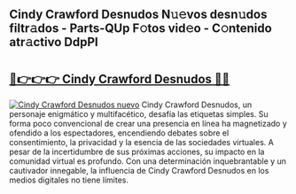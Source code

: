 ## Cindy Crawford Desnudos N𝚞𝚎vos desn𝚞dos filtr𝚊dos - Parts-QUp F𝚘tos vid𝚎o - C𝚘ntenido atr𝚊ctivo DdpPI

# <h2><a href="http://mbc7bwr.tromn.icu/?c=Cindy+Crawford+Desnudos">🔗👉👉👉 Cindy Crawford Desnudos 🔗🔗</a></h2>

[![Cindy Crawford Desnudos nuevo](https://i.imgur.com/pEAQMta.gif)](http://mbc7bwr.tromn.icu/?c=Cindy+Crawford+Desnudos)
Cindy Crawford Desnudos, un personaje enigmático y multifacético, desafía las etiquetas simples. Su forma poco convencional de crear una presencia en línea ha magnetizado y ofendido a los espectadores, encendiendo debates sobre el consentimiento, la privacidad y la esencia de las sociedades virtuales. A pesar de la incertidumbre de sus próximas acciones, su impacto en la comunidad virtual es profundo. Con una determinación inquebrantable y un cautivador innegable, la influencia de Cindy Crawford Desnudos en los medios digitales no tiene límites.
